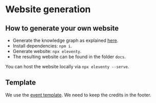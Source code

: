 # Website generation

## How to generate your own website

- Generate the knowledge graph as explained [here](../kg/README.md).
- Install dependencies: `npm i`.
- Generate website: `npx eleventy`.
- The resulting website can be found in the folder `docs`.

You can host the website locally via `npx eleventy --serve`.

## Template

We use the [event template](https://colorlib.com/wp/template/event/).
We need to keep the credits in the footer.
